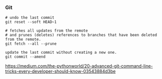 ### Git
```git
# undo the last commit
git reset --soft HEAD~1

# fetches all updates from the remote
# and prunes (deletes) references to branches that have been deleted from the remote.
git fetch --all --prune

update the last commit without creating a new one.
git commit --amend
```
<https://medium.com/the-pythonworld/20-advanced-git-command-line-tricks-every-developer-should-know-03543884d3be>
